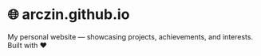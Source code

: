 # 🌐 arczin.github.io

My personal website — showcasing projects, achievements, and interests.  
Built with ❤️